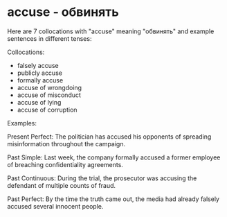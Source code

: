 # accuse - обвинять
Here are 7 collocations with "accuse" meaning "обвинять" and example sentences in different tenses:

Collocations:
- falsely accuse
- publicly accuse
- formally accuse
- accuse of wrongdoing
- accuse of misconduct
- accuse of lying
- accuse of corruption

Examples:

Present Perfect: The politician has accused his opponents of spreading misinformation throughout the campaign.

Past Simple: Last week, the company formally accused a former employee of breaching confidentiality agreements.

Past Continuous: During the trial, the prosecutor was accusing the defendant of multiple counts of fraud.

Past Perfect: By the time the truth came out, the media had already falsely accused several innocent people.
